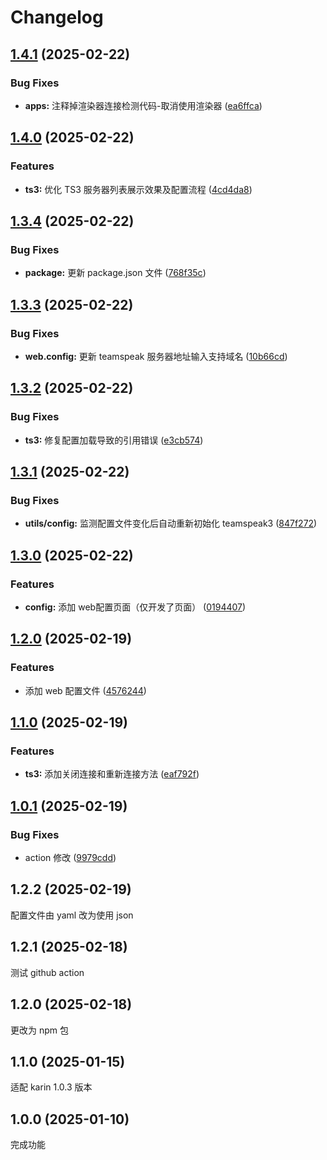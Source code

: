 # Changelog

## [1.4.1](https://github.com/jacksixth/karin-plugin-teamspeak3/compare/v1.4.0...v1.4.1) (2025-02-22)


### Bug Fixes

* **apps:** 注释掉渲染器连接检测代码-取消使用渲染器 ([ea6ffca](https://github.com/jacksixth/karin-plugin-teamspeak3/commit/ea6ffca8ca1c9105e2769f09c4beca478bed1962))

## [1.4.0](https://github.com/jacksixth/karin-plugin-teamspeak3/compare/v1.3.4...v1.4.0) (2025-02-22)


### Features

* **ts3:** 优化 TS3 服务器列表展示效果及配置流程 ([4cd4da8](https://github.com/jacksixth/karin-plugin-teamspeak3/commit/4cd4da8dbfea92288ef82753418f5b056d67c5f9))

## [1.3.4](https://github.com/jacksixth/karin-plugin-teamspeak3/compare/v1.3.3...v1.3.4) (2025-02-22)


### Bug Fixes

* **package:** 更新 package.json 文件 ([768f35c](https://github.com/jacksixth/karin-plugin-teamspeak3/commit/768f35c589750dbb1f4172382a3eebbee9f0c4d6))

## [1.3.3](https://github.com/jacksixth/karin-plugin-teamspeak3/compare/v1.3.2...v1.3.3) (2025-02-22)


### Bug Fixes

* **web.config:** 更新 teamspeak 服务器地址输入支持域名 ([10b66cd](https://github.com/jacksixth/karin-plugin-teamspeak3/commit/10b66cd31e83326b4621c061d597dec6b8708c10))

## [1.3.2](https://github.com/jacksixth/karin-plugin-teamspeak3/compare/v1.3.1...v1.3.2) (2025-02-22)


### Bug Fixes

* **ts3:** 修复配置加载导致的引用错误 ([e3cb574](https://github.com/jacksixth/karin-plugin-teamspeak3/commit/e3cb5746c7886e9cb5edc58e07ac110539259de3))

## [1.3.1](https://github.com/jacksixth/karin-plugin-teamspeak3/compare/v1.3.0...v1.3.1) (2025-02-22)


### Bug Fixes

* **utils/config:** 监测配置文件变化后自动重新初始化 teamspeak3 ([847f272](https://github.com/jacksixth/karin-plugin-teamspeak3/commit/847f2725f9c18382ed8b21b295cf006357e4b55f))

## [1.3.0](https://github.com/jacksixth/karin-plugin-teamspeak3/compare/v1.2.0...v1.3.0) (2025-02-22)


### Features

* **config:** 添加 web配置页面（仅开发了页面） ([0194407](https://github.com/jacksixth/karin-plugin-teamspeak3/commit/0194407a7f0c0cbb62f9125046c439ebb035b2f1))

## [1.2.0](https://github.com/jacksixth/karin-plugin-teamspeak3/compare/v1.1.0...v1.2.0) (2025-02-19)


### Features

* 添加 web 配置文件 ([4576244](https://github.com/jacksixth/karin-plugin-teamspeak3/commit/4576244a6d63fbd9b3425e1b863c67909c366fe6))

## [1.1.0](https://github.com/jacksixth/karin-plugin-teamspeak3/compare/v1.0.1...v1.1.0) (2025-02-19)


### Features

* **ts3:** 添加关闭连接和重新连接方法 ([eaf792f](https://github.com/jacksixth/karin-plugin-teamspeak3/commit/eaf792f7274f4db6bab0fbf002d50798893d114a))

## [1.0.1](https://github.com/jacksixth/karin-plugin-teamspeak3/compare/v1.0.0...v1.0.1) (2025-02-19)


### Bug Fixes

* action 修改 ([9979cdd](https://github.com/jacksixth/karin-plugin-teamspeak3/commit/9979cdd23a54f636b70fa91c0fb3a24776b1d875))

## 1.2.2 (2025-02-19)

配置文件由 yaml 改为使用 json

## 1.2.1 (2025-02-18)

测试 github action

## 1.2.0 (2025-02-18)

更改为 npm 包

## 1.1.0 (2025-01-15)

适配 karin 1.0.3 版本

## 1.0.0 (2025-01-10)

完成功能
